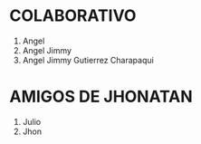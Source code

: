 # COLABORATIVO
1. Angel
2. Angel Jimmy
3. Angel Jimmy Gutierrez Charapaqui

# AMIGOS DE JHONATAN
1. Julio
2. Jhon